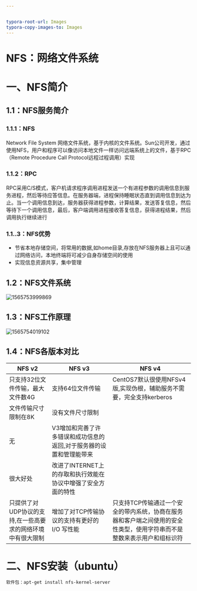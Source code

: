 ```yaml
---


typora-root-url: Images
typora-copy-images-to: Images
---
```


# NFS：网络文件系统

# 一、NFS简介

## 1.1：NFS服务简介

### 1.1.1：NFS

Network File System 网络文件系统，基于内核的文件系统。Sun公司开发，通过使用NFS，用户和程序可以像访问本地文件一样访问远端系统上的文件，基于RPC（Remote Procedure Call Protocol远程过程调用）实现

### 1.1.2：RPC

RPC采用C/S模式，客户机请求程序调用进程发送一个有进程参数的调用信息到服务进程，然后等待应答信息。在服务器端，进程保持睡眠状态直到调用信息到达为止。当一个调用信息到达，服务器获得进程参数，计算结果，发送答复信息，然后等待下一个调用信息，最后，客户端调用进程接收答复信息，获得进程结果，然后调用执行继续进行

### 1.1..3：NFS优势

- 节省本地存储空间，将常用的数据,如home目录,存放在NFS服务器上且可以通过网络访问，本地终端将可减少自身存储空间的使用
- 实现信息资源共享，集中管理

## 1.2：NFS文件系统

![1565753999869](/1565753999869.png)

## 1.3：NFS工作原理

![1565754019102](/1565754019102.png)

## 1.4：NFS各版本对比

| NFS v2                                                     | NFS v3                                                       | NFS v4                                                       |
| ---------------------------------------------------------- | ------------------------------------------------------------ | ------------------------------------------------------------ |
| 只支持32位文件传输，最大文件数4G                           | 支持64位文件传输                                             | CentOS7默认很使用NFSv4版,实现伪根，辅助服务不需要，完全支持kerberos |
| 文件传输尺寸限制在8K                                       | 没有文件尺寸限制                                             |                                                              |
| 无                                                         | V3增加和完善了许多错误和成功信息的返回,对于服务器的设置和管理能带来
很大好处 | 改进了INTERNET上的存取和执行效能在协议中增强了安全方面的特性 |
| 只提供了对UDP协议的支持,在一些高要求的网络环境中有很大限制 | 增加了对TCP传输协议的支持有更好的I/O 写性能                  | 只支持TCP传输通过一个安全的带内系统，协商在服务器和客户端之间使用的安全性类型，使用字符串而不是整数来表示用户和组标识符 |

# 二、NFS安装（ubuntu）

```bash
软件包：apt-get install nfs-kernel-server
```











